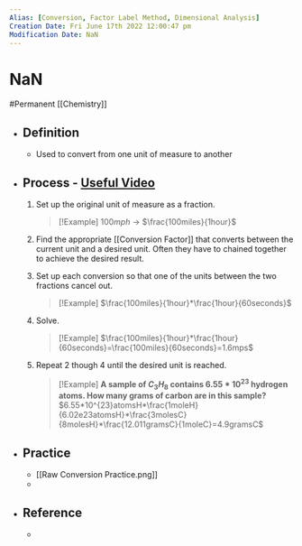 ```yaml
---
Alias: [Conversion, Factor Label Method, Dimensional Analysis]
Creation Date: Fri June 17th 2022 12:00:47 pm 
Modification Date: NaN
---
```

# NaN
#Permanent [[Chemistry]]

- ## Definition
	- Used to convert from one unit of measure to another
- ## Process - [Useful Video](https://www.youtube.com/watch?v=AQXGvCmt4oQ)
	1. Set up the original unit of measure as a fraction.
	   > [!Example]
	   > $100mph$ -> $\frac{100miles}{1hour}$
	2. Find the appropriate [[Conversion Factor]] that converts between the current unit and a desired unit. Often they have to chained together to achieve the desired result.
	3. Set up each conversion so that one of the units between the two fractions cancel out. 
	   > [!Example]
	   > $\frac{100miles}{1hour}*\frac{1hour}{60seconds}$
	4. Solve.
	   >[!Example]
	   >$\frac{100miles}{1hour}*\frac{1hour}{60seconds}=\frac{100miles}{60seconds}=1.6mps$
	5. Repeat 2 though 4 until the desired unit is reached.
	   
	   > [!Example]
	   > **A sample of $C_3H_8$ contains $6.55*10^{23}$ hydrogen atoms. How many grams of carbon are in this sample?**
	   > $6.55*10^{23}atomsH*\frac{1moleH}{6.02e23atomsH}*\frac{3molesC}{8molesH}*\frac{12.011gramsC}{1moleC}=4.9gramsC$
- ## Practice
	- [[Raw Conversion Practice.png]]
	- 
- ## Reference
	- 
